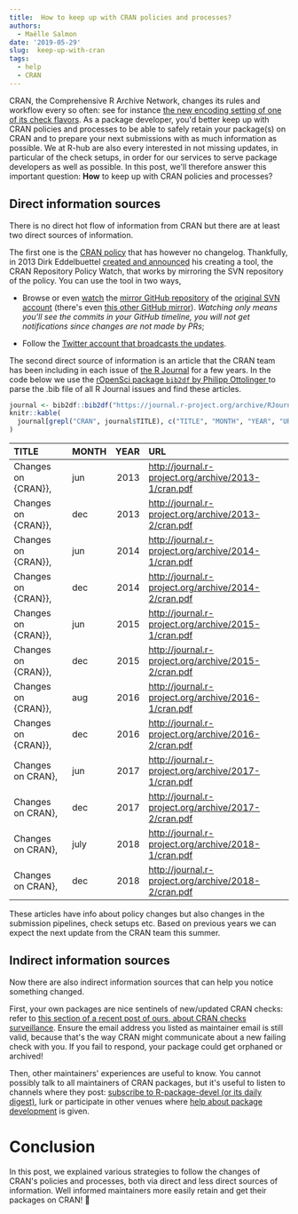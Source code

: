 ```yaml
---
title:  How to keep up with CRAN policies and processes?
authors:
  - Maëlle Salmon
date: '2019-05-29'
slug:  keep-up-with-cran
tags:
  - help
  - CRAN
---
```


CRAN, the Comprehensive R Archive Network, changes its rules and workflow every so often: see for instance [the new encoding setting of one of its check flavors](/2019/04/25/r-devel-linux-x86-64-debian-clang/). As a package developer, you'd better keep up with CRAN policies and processes to be able to safely retain your package(s) on CRAN and to prepare your next submissions with as much information as possible. We at R-hub are also every interested in not missing updates, in particular of the check setups, in order for our services to serve package developers as well as possible. In this post, we'll therefore answer this important question: **How** to keep up with CRAN policies and processes?

## Direct information sources

There is no direct hot flow of information from CRAN but there are at least two direct sources of information.

The first one is the [CRAN policy](https://cran.r-project.org/web/packages/policies.html) that has however no changelog. Thankfully, in 2013 Dirk Eddelbuettel [created and announced](http://dirk.eddelbuettel.com/blog/2013/10/23/) his creating a tool, the CRAN Repository Policy Watch, that works by mirroring the SVN repository of the policy. You can use the tool in two ways,

* Browse or even [watch](https://help.github.com/en/articles/watching-and-unwatching-repositories) the [mirror GitHub repository](https://github.com/eddelbuettel/crp) of the [original SVN account](https://svn.r-project.org/R-dev-web/) (there's even [this other GitHub mirror](https://github.com/gaborcsardi/R-dev-web/tree/master/trunk/CRAN/Policy)). _Watching only means you'll see the commits in your GitHub timeline, you will not get notifications since changes are not made by PRs_;

* Follow the [Twitter account that broadcasts the updates](https://twitter.com/CRANPolicyWatch).

The second direct source of information is an article that the CRAN team has been including in each issue of [the R Journal](https://journal.r-project.org/archive/) for a few years. In the code below we use the [rOpenSci package `bib2df` by Philipp Ottolinger ](https://docs.ropensci.org/bib2df/) to parse the .bib file of all R Journal issues and find these articles.


```r
journal <- bib2df::bib2df("https://journal.r-project.org/archive/RJournal.bib")
knitr::kable(
  journal[grepl("CRAN", journal$TITLE), c("TITLE", "MONTH", "YEAR", "URL")]
)
```



|TITLE               |MONTH | YEAR|URL                                                  |
|:-------------------|:-----|----:|:----------------------------------------------------|
|Changes on {CRAN}}, |jun   | 2013|http://journal.r-project.org/archive/2013-1/cran.pdf |
|Changes on {CRAN}}, |dec   | 2013|http://journal.r-project.org/archive/2013-2/cran.pdf |
|Changes on {CRAN}}, |jun   | 2014|http://journal.r-project.org/archive/2014-1/cran.pdf |
|Changes on {CRAN}}, |dec   | 2014|http://journal.r-project.org/archive/2014-2/cran.pdf |
|Changes on {CRAN}}, |jun   | 2015|http://journal.r-project.org/archive/2015-1/cran.pdf |
|Changes on {CRAN}}, |dec   | 2015|http://journal.r-project.org/archive/2015-2/cran.pdf |
|Changes on {CRAN}}, |aug   | 2016|http://journal.r-project.org/archive/2016-1/cran.pdf |
|Changes on {CRAN}}, |dec   | 2016|http://journal.r-project.org/archive/2016-2/cran.pdf |
|Changes on CRAN},   |jun   | 2017|http://journal.r-project.org/archive/2017-1/cran.pdf |
|Changes on CRAN},   |dec   | 2017|http://journal.r-project.org/archive/2017-2/cran.pdf |
|Changes on CRAN},   |july  | 2018|http://journal.r-project.org/archive/2018-1/cran.pdf |
|Changes on CRAN},   |dec   | 2018|http://journal.r-project.org/archive/2018-2/cran.pdf |

These articles have info about policy changes but also changes in the submission pipelines, check setups etc. Based on previous years we can expect the next update from the CRAN team this summer.

## Indirect information sources

Now there are also indirect information sources that can help you notice something changed.

First, your own packages are nice sentinels of new/updated CRAN checks: refer to [this section of a recent post of ours, about CRAN checks surveillance](/2019/04/25/r-devel-linux-x86-64-debian-clang/#cran-checks-surveillance). Ensure the email address you listed as maintainer email is still valid, because that's the way CRAN might communicate about a new failing check with you. If you fail to respond, your package could get orphaned or archived! 

Then, other maintainers' experiences are useful to know. You cannot possibly talk to all maintainers of CRAN packages, but it's useful to listen to channels where they post: [subscribe to R-package-devel (or its daily digest)](/2019/04/11/r-package-devel/), lurk or participate in other venues where [help about package development](https://docs.r-hub.io/#pkg-dev-help) is given. 

# Conclusion

In this post, we explained various strategies to follow the changes of CRAN's policies and processes, both via direct and less direct sources of information. Well informed maintainers more easily retain and get their packages on CRAN! :muscle:
